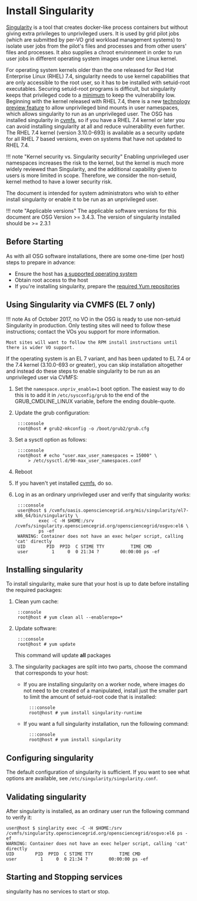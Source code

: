 
# Install Singularity

[Singularity](http://singularity.lbl.gov) is a tool that creates
docker-like process containers but without giving extra privileges to
unprivileged users.  It is used by grid pilot jobs (which are
submitted by per-VO grid workload management systems) to isolate user
jobs from the pilot's files and processes and from other users' files
and processes.  It also supplies a chroot environment in order to run
user jobs in different operating system images under one Linux kernel.

For operating system kernels older than the one released for
Red Hat Enterprise Linux (RHEL) 7.4,
singularity needs to use kernel capabilities that are only accessible
to the root user, so it has to be installed with setuid-root
executables.  Securing setuid-root programs is difficult, but singularity
keeps that privileged code to a
[minimum](http://singularity.lbl.gov/docs-security) to keep the
vulnerability low.  Beginning with the kernel released with RHEL 7.4,
there is a new
[technology preview feature](https://access.redhat.com/documentation/en-US/Red_Hat_Enterprise_Linux/7/html-single/7.4_Release_Notes/index.html#technology_previews_kernel)
to allow unprivileged bind mounts in user namespaces, which allows
singularity to run as an unprivileged user.  The OSG has installed
singularity in [cvmfs](install-cvmfs), so if you have a RHEL 7.4 kernel
or later you
can avoid installing singularity at all and reduce vulnerability even
further.  The RHEL 7.4 kernel (version 3.10.0-693) is available as a
security update for all RHEL 7 based versions, even on systems that
have not updated to RHEL 7.4.  

!!! note "Kernel security vs. Singularity security"
    Enabling unprivileged user namespaces increases the risk to the
    kernel, but the kernel is much more widely reviewed than Singularity,
    and the additional capability given to users is more limited in scope.
    Therefore, we consider the non-setuid, kernel method to have a
    lower security risk.

The document is intended for system administrators who wish to either
install singularity or enable it to be run as an unprivileged user.

!!! note "Applicable versions"
    The applicable software versions for this document are OSG Version >= 3.4.3.
    The version of singularity installed should be >= 2.3.1


Before Starting
---------------

As with all OSG software installations, there are some one-time (per host) steps to prepare in advance:

- Ensure the host has [a supported operating system](../release/supported_platforms)
- Obtain root access to the host
- If you're installing singularity, prepare the [required Yum repositories](../common/yum)

## Using Singularity via CVMFS (EL 7 only)

!!! note
    As of October 2017, no VO in the OSG is ready to use non-setuid
    Singularity in production.  Only testing sites will need to follow
    these instructions; contact the VOs you support for more
    information.

    Most sites will want to follow the RPM install instructions until
    there is wider VO support.

If the operating system is an EL 7 variant, and has been updated to EL
7.4 or the 7.4 kernel (3.10.0-693 or greater), you can skip
installation altogether and instead do these steps to enable
singularity to be run as an unprivileged user via CVMFS:

1. Set the `namespace.unpriv_enable=1` boot option.  The easiest way
    to do this is to add it in `/etc/sysconfig/grub` to the end of the
    GRUB_CMDLINE_LINUX variable, before the ending double-quote.
2. Update the grub configuration:

        :::console
        root@host # grub2-mkconfig -o /boot/grub2/grub.cfg

3. Set a sysctl option as follows:

        :::console
        root@host # echo "user.max_user_namespaces = 15000" \
            > /etc/sysctl.d/90-max_user_namespaces.conf

4. Reboot
5. If you haven't yet installed [cvmfs](install-cvmfs), do so.
6. Log in as an ordinary unprivileged user and verify that singularity
    works:

        :::console
        user@host $ /cvmfs/oasis.opensciencegrid.org/mis/singularity/el7-x86_64/bin/singularity \
                exec -C -H $HOME:/srv /cvmfs/singularity.opensciencegrid.org/opensciencegrid/osgvo:el6 \
                ps -ef
        WARNING: Container does not have an exec helper script, calling 'cat' directly
        UID        PID  PPID  C STIME TTY          TIME CMD
        user         1     0  0 21:34 ?        00:00:00 ps -ef

## Installing singularity

To install singularity, make sure that your host is up to date before installing the required packages:

1. Clean yum cache:

        ::console
        root@host # yum clean all --enablerepo=*

2. Update software:

        :::console
        root@host # yum update
    This command will update **all** packages

3. The singularity packages are split into two parts, choose the command that corresponds to your host:
    - If you are installing singularity on a worker node, where images do not need to be created of a manipulated, install just the smaller part to limit the amount of setuid-root code that is installed:

            :::console
            root@host # yum install singularity-runtime

    - If you want a full singularity installation, run the following command:

            :::console
            root@host # yum install singularity

## Configuring singularity

The default configuration of singularity is sufficient.  If you want
to see what options are available, see `/etc/singularity/singularity.conf`.

## Validating singularity

After singularity is installed, as an ordinary user run the following
command to verify it:

```console
user@host $ singlarity exec -C -H $HOME:/srv /cvmfs/singularity.opensciencegrid.org/opensciencegrid/osgvo:el6 ps -ef
WARNING: Container does not have an exec helper script, calling 'cat' directly
UID        PID  PPID  C STIME TTY          TIME CMD
user         1     0  0 21:34 ?        00:00:00 ps -ef
```

## Starting and Stopping services

singularity has no services to start or stop.
